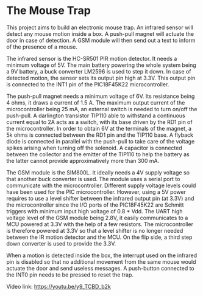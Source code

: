 # The Mouse Trap

This project aims to build an electronic mouse trap. An infrared sensor will detect any mouse motion inside a box. A push-pull magnet will actuate the door in case of detection. A GSM module will then send out a text to inform of the presence of a mouse.

The infrared sensor is the HC-SR501 PIR motion detector. It needs a minimum voltage of 5V. The main battery powering the whole system being a 9V battery, a buck converter LM2596 is used to step it down. In case of detected motion, the sensor sets its output pin high at 3.3V. This output pin is connected to the INT1 pin of the PIC18F45K22 microcontroller.  

The push-pull magnet needs a minimum voltage of 6V. Its resistance being 4 ohms, it draws a current of 1.5 A. The maximum output current of the microcontroller being 25 mA, an external switch is needed to turn on/off the push-pull. A darlington transistor TIP110 able to withstand a continuous current equal to 2A acts as a switch, with its base driven by the RD1 pin of the microcontroller. In order to obtain 6V at the terminals of the magnet, a 5k ohms is connected between the RD1 pin and the TIP110 base. A flyback diode is connected in parallel with the push-pull to take care of the voltage spikes arising when turning off the solenoid. A capacitor is connected between the collector and the emitter of the TIP110 to help the battery as the latter cannot provide approximatively more than 300 mA.

The GSM module is the SIM800L. It ideally needs a 4V supply voltage so that another buck converter is used. The module uses a serial port to communicate with the microcontroller. Different supply voltage levels could have been used for the PIC microcontroller. However, using a 5V power requires to use a level shifter between the infrared output pin (at 3.3V) and the microcontroller since the I/O ports of the PIC18F45K22 are Schmitt triggers with minimum input high voltage of 0.8 * Vdd. The UART high voltage level of the GSM module being 2.8V, it easily communicates to a MCU powered at 3.3V with the help of a few resistors. The microcontroller is therefore powered at 3.3V so that a level shifter is no longer needed between the IR motion detector and the MCU. On the flip side, a third step down converter is used to provide the 3.3V.

When a motion is detected inside the box, the interrupt used on the infrared pin is disabled so that no additional movement from the same mouse would actuate the door and send useless messages. A push-button connected to the INT0 pin needs to be pressed to reset the trap. 

Video link: https://youtu.be/y9_TCBD_b2k
